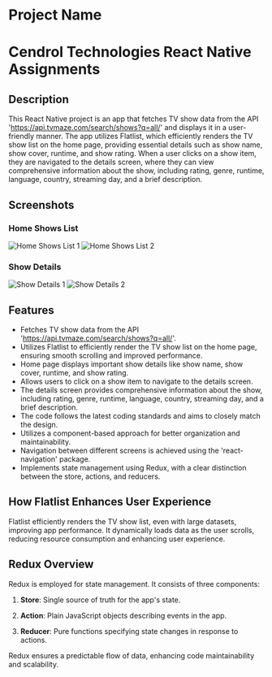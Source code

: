# Project Name
# Cendrol Technologies React Native Assignments 
## Description

This React Native project is an app that fetches TV show data from the API 'https://api.tvmaze.com/search/shows?q=all/' and displays it in a user-friendly manner. The app utilizes Flatlist, which efficiently renders the TV show list on the home page, providing essential details such as show name, show cover, runtime, and show rating. When a user clicks on a show item, they are navigated to the details screen, where they can view comprehensive information about the show, including rating, genre, runtime, language, country, streaming day, and a brief description.

## Screenshots

### Home Shows List
![Home Shows List 1](https://i.postimg.cc/MZ54bT8b/Home-Shows-List-1.png)
![Home Shows List 2](https://i.postimg.cc/HsLNSgYG/Home-Shows-List-2.png)

### Show Details
![Show Details 1](https://i.postimg.cc/hP3565vX/Show-Details-1.png)
![Show Details 2](https://i.postimg.cc/1Xvj9WKY/Show-Details-2.png)

## Features

- Fetches TV show data from the API 'https://api.tvmaze.com/search/shows?q=all/'.
- Utilizes Flatlist to efficiently render the TV show list on the home page, ensuring smooth scrolling and improved performance.
- Home page displays important show details like show name, show cover, runtime, and show rating.
- Allows users to click on a show item to navigate to the details screen.
- The details screen provides comprehensive information about the show, including rating, genre, runtime, language, country, streaming day, and a brief description.
- The code follows the latest coding standards and aims to closely match the design.
- Utilizes a component-based approach for better organization and maintainability.
- Navigation between different screens is achieved using the 'react-navigation' package.
- Implements state management using Redux, with a clear distinction between the store, actions, and reducers.

## How Flatlist Enhances User Experience

Flatlist efficiently renders the TV show list, even with large datasets, improving app performance. It dynamically loads data as the user scrolls, reducing resource consumption and enhancing user experience.

## Redux Overview

Redux is employed for state management. It consists of three components:

1. **Store**: Single source of truth for the app's state.

2. **Action**: Plain JavaScript objects describing events in the app.

3. **Reducer**: Pure functions specifying state changes in response to actions.

Redux ensures a predictable flow of data, enhancing code maintainability and scalability.